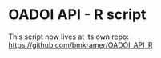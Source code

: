 # OADOI API - R script

This script now lives at its own repo: https://github.com/bmkramer/OADOI_API_R 
